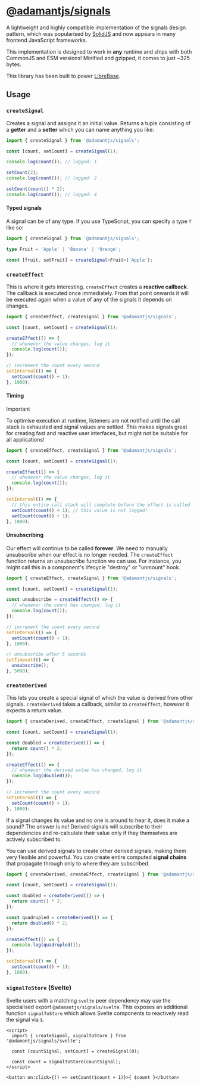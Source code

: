 # [@adamantjs/signals](https://github.com/aidlran/adamant)

A lightweight and highly compatible implementation of the signals design pattern, which was popularised by [SolidJS](https://www.solidjs.com/tutorial/introduction_signals) and now appears in many frontend JavaScript frameworks.

This implementation is designed to work in **any** runtime and ships with both CommonJS and ESM versions! Minified and gzipped, it comes to just ~325 bytes.

This library has been built to power [LibreBase](https://github.com/aidlran/librebase).

## Usage

### `createSignal`

Creates a signal and assigns it an initial value. Returns a tuple consisting of a **getter** and a **setter** which you can name anything you like:

```js
import { createSignal } from '@adamantjs/signals';

const [count, setCount] = createSignal(1);

console.log(count()); // logged: 1

setCount(2);
console.log(count()); // logged: 2

setCount(count() * 2);
console.log(count()); // logged: 4
```

#### Typed signals

A signal can be of any type. If you use TypeScript, you can specify a type `T` like so:

```ts
import { createSignal } from '@adamantjs/signals';

type Fruit = 'Apple' | 'Banana' | 'Orange';

const [fruit, setFruit] = createSignal<Fruit>('Apple');
```

### `createEffect`

This is where it gets interesting. `createEffect` creates a **reactive callback**. The callback is executed once immediately. From that point onwards it will be executed again when a value of any of the signals it depends on changes.

```js
import { createEffect, createSignal } from '@adamantjs/signals';

const [count, setCount] = createSignal(1);

createEffect(() => {
  // whenever the value changes, log it
  console.log(count());
});

// increment the count every second
setInterval(() => {
  setCount(count() + 1);
}, 1000);
```

#### Timing

> [!IMPORTANT]
> To optimise execution at runtime, listeners are not notified until the call stack is exhausted and signal values are settled. This makes signals great for creating fast and reactive user interfaces, but might not be suitable for all applications!

```js
import { createEffect, createSignal } from '@adamantjs/signals';

const [count, setCount] = createSignal(1);

createEffect(() => {
  // whenever the value changes, log it
  console.log(count());
});

setInterval(() => {
  // this entire call stack will complete before the effect is called
  setCount(count() + 1); // this value is not logged!
  setCount(count() + 1);
}, 1000);
```

#### Unsubscribing

Our effect will continue to be called **forever**. We need to manually unsubscribe when our effect is no longer needed. The `createEffect` function returns an unsubscribe function we can use. For instance, you might call this in a component's lifecycle "destroy" or "unmount" hook.

```js
import { createEffect, createSignal } from '@adamantjs/signals';

const [count, setCount] = createSignal(1);

const unsubscribe = createEffect(() => {
  // whenever the count has changed, log it
  console.log(count());
});

// increment the count every second
setInterval(() => {
  setCount(count() + 1);
}, 1000);

// unsubscribe after 5 seconds
setTimeout(() => {
  unsubscribe();
}, 5000);
```

### `createDerived`

This lets you create a special signal of which the value is derived from other signals. `createDerived` takes a callback, similar to `createEffect`, however it expects a return value.

```js
import { createDerived, createEffect, createSignal } from '@adamantjs/signals';

const [count, setCount] = createSignal(1);

const doubled = createDerived(() => {
  return count() * 2;
});

createEffect(() => {
  // whenever the derived value has changed, log it
  console.log(doubled());
});

// increment the count every second
setInterval(() => {
  setCount(count() + 1);
}, 1000);
```

If a signal changes its value and no one is around to hear it, does it make a sound? The answer is no! Derived signals will subscribe to their dependencies and re-calculate their value only if they themselves are actively subscribed to.

You can use derived signals to create other derived signals, making them very flexible and powerful. You can create entire computed **signal chains** that propagate through only to where they are subscribed.

```js
import { createDerived, createEffect, createSignal } from '@adamantjs/signals';

const [count, setCount] = createSignal(1);

const doubled = createDerived(() => {
  return count() * 2;
});

const quadrupled = createDerived(() => {
  return doubled() * 2;
});

createEffect(() => {
  console.log(quadrupled());
});

setInterval(() => {
  setCount(count() + 1);
}, 1000);
```

### `signalToStore` (Svelte)

Svelte users with a matching `svelte` peer dependency may use the specialised export `@adamantjs/signals/svelte`. This exposes an additional function `signalToStore` which allows Svelte components to reactively read the signal via `$`.

```svelte
<script>
  import { createSignal, signaltoStore } from '@adamantjs/signals/svelte';

  const [countSignal, setCount] = createSignal(0);

  const count = signalToStore(countSignal);
</script>

<button on:click={() => setCount($count + 1)}>{ $count }</button>
```
